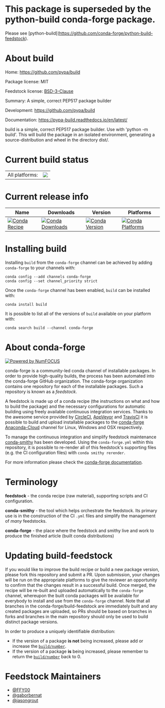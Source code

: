 This package is superseded by the python-build conda-forge package.
==================================================================

Please see [python-build[(https://github.com/conda-forge/python-build-feedstock).

About build
===========

Home: https://github.com/pypa/build

Package license: MIT

Feedstock license: [BSD-3-Clause](https://github.com/conda-forge/build-feedstock/blob/master/LICENSE.txt)

Summary: A simple, correct PEP517 package builder

Development: https://github.com/pypa/build

Documentation: https://pypa-build.readthedocs.io/en/latest/

build is a simple, correct PEP517 package builder. Use with 'python -m build'. This will build the package in an isolated environment, generating a source-distribution and wheel in the directory dist/.


Current build status
====================


<table><tr><td>All platforms:</td>
    <td>
      <a href="https://dev.azure.com/conda-forge/feedstock-builds/_build/latest?definitionId=12191&branchName=master">
        <img src="https://dev.azure.com/conda-forge/feedstock-builds/_apis/build/status/build-feedstock?branchName=master">
      </a>
    </td>
  </tr>
</table>

Current release info
====================

| Name | Downloads | Version | Platforms |
| --- | --- | --- | --- |
| [![Conda Recipe](https://img.shields.io/badge/recipe-build-green.svg)](https://anaconda.org/conda-forge/build) | [![Conda Downloads](https://img.shields.io/conda/dn/conda-forge/build.svg)](https://anaconda.org/conda-forge/build) | [![Conda Version](https://img.shields.io/conda/vn/conda-forge/build.svg)](https://anaconda.org/conda-forge/build) | [![Conda Platforms](https://img.shields.io/conda/pn/conda-forge/build.svg)](https://anaconda.org/conda-forge/build) |

Installing build
================

Installing `build` from the `conda-forge` channel can be achieved by adding `conda-forge` to your channels with:

```
conda config --add channels conda-forge
conda config --set channel_priority strict
```

Once the `conda-forge` channel has been enabled, `build` can be installed with:

```
conda install build
```

It is possible to list all of the versions of `build` available on your platform with:

```
conda search build --channel conda-forge
```


About conda-forge
=================

[![Powered by NumFOCUS](https://img.shields.io/badge/powered%20by-NumFOCUS-orange.svg?style=flat&colorA=E1523D&colorB=007D8A)](http://numfocus.org)

conda-forge is a community-led conda channel of installable packages.
In order to provide high-quality builds, the process has been automated into the
conda-forge GitHub organization. The conda-forge organization contains one repository
for each of the installable packages. Such a repository is known as a *feedstock*.

A feedstock is made up of a conda recipe (the instructions on what and how to build
the package) and the necessary configurations for automatic building using freely
available continuous integration services. Thanks to the awesome service provided by
[CircleCI](https://circleci.com/), [AppVeyor](https://www.appveyor.com/)
and [TravisCI](https://travis-ci.com/) it is possible to build and upload installable
packages to the [conda-forge](https://anaconda.org/conda-forge)
[Anaconda-Cloud](https://anaconda.org/) channel for Linux, Windows and OSX respectively.

To manage the continuous integration and simplify feedstock maintenance
[conda-smithy](https://github.com/conda-forge/conda-smithy) has been developed.
Using the ``conda-forge.yml`` within this repository, it is possible to re-render all of
this feedstock's supporting files (e.g. the CI configuration files) with ``conda smithy rerender``.

For more information please check the [conda-forge documentation](https://conda-forge.org/docs/).

Terminology
===========

**feedstock** - the conda recipe (raw material), supporting scripts and CI configuration.

**conda-smithy** - the tool which helps orchestrate the feedstock.
                   Its primary use is in the construction of the CI ``.yml`` files
                   and simplify the management of *many* feedstocks.

**conda-forge** - the place where the feedstock and smithy live and work to
                  produce the finished article (built conda distributions)


Updating build-feedstock
========================

If you would like to improve the build recipe or build a new
package version, please fork this repository and submit a PR. Upon submission,
your changes will be run on the appropriate platforms to give the reviewer an
opportunity to confirm that the changes result in a successful build. Once
merged, the recipe will be re-built and uploaded automatically to the
`conda-forge` channel, whereupon the built conda packages will be available for
everybody to install and use from the `conda-forge` channel.
Note that all branches in the conda-forge/build-feedstock are
immediately built and any created packages are uploaded, so PRs should be based
on branches in forks and branches in the main repository should only be used to
build distinct package versions.

In order to produce a uniquely identifiable distribution:
 * If the version of a package **is not** being increased, please add or increase
   the [``build/number``](https://docs.conda.io/projects/conda-build/en/latest/resources/define-metadata.html#build-number-and-string).
 * If the version of a package **is** being increased, please remember to return
   the [``build/number``](https://docs.conda.io/projects/conda-build/en/latest/resources/define-metadata.html#build-number-and-string)
   back to 0.

Feedstock Maintainers
=====================

* [@FFY00](https://github.com/FFY00/)
* [@gaborbernat](https://github.com/gaborbernat/)
* [@jasongrout](https://github.com/jasongrout/)

